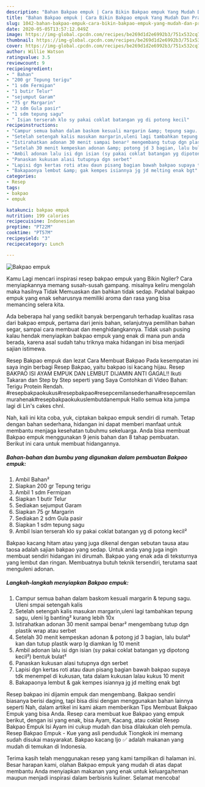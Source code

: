 ```yaml
---
description: "Bahan Bakpao empuk | Cara Bikin Bakpao empuk Yang Mudah Dan Praktis"
title: "Bahan Bakpao empuk | Cara Bikin Bakpao empuk Yang Mudah Dan Praktis"
slug: 1042-bahan-bakpao-empuk-cara-bikin-bakpao-empuk-yang-mudah-dan-praktis
date: 2020-05-05T13:57:12.049Z
image: https://img-global.cpcdn.com/recipes/be269d1d2e6992b3/751x532cq70/bakpao-empuk-foto-resep-utama.jpg
thumbnail: https://img-global.cpcdn.com/recipes/be269d1d2e6992b3/751x532cq70/bakpao-empuk-foto-resep-utama.jpg
cover: https://img-global.cpcdn.com/recipes/be269d1d2e6992b3/751x532cq70/bakpao-empuk-foto-resep-utama.jpg
author: Willie Watson
ratingvalue: 3.5
reviewcount: 9
recipeingredient:
- " Bahan"
- "200 gr Tepung terigu"
- "1 sdm Fermipan"
- "1 butir Telur"
- "sejumput Garam"
- "75 gr Margarin"
- "2 sdm Gula pasir"
- "1 sdm tepung sagu"
- " Isian terserah klo sy pakai coklat batangan yg di potong kecil"
recipeinstructions:
- "Campur semua bahan dalam baskom kesuali margarin &amp; tepung sagu. Uleni smpai setengah kalis"
- "Setelah setengah kalis masukan margarin,uleni lagi tambahkan tepung sagu, uleni lg banting² kurang lebih 10x"
- "Istirahatkan adonan 30 menit sampai benar² mengembang tutup dgn plastik wrap atau serbet"
- "Setelah 30 menit kempeskan adonan &amp; potong jd 3 bagian, lalu bulat² kan dan tutup plastik warp lg diamkan lg 10 menit"
- "Ambil adonan lalu isi dgn isian (sy pakai coklat batangan yg dipotong kecil²) bentuk bulat²"
- "Panaskan kukusan alasi tutupnya dgn serbet"
- "Lapisi dgn kertas roti atau daun pisang bagian bawah bakpao supaya tdk menempel di kukusan, tata dalam kukusan lalau kukus 10 menit"
- "Bakapaonya lembut &amp; gak kempes isiannya jg jd melting enak bgt"
categories:
- Resep
tags:
- bakpao
- empuk

katakunci: bakpao empuk 
nutrition: 199 calories
recipecuisine: Indonesian
preptime: "PT22M"
cooktime: "PT57M"
recipeyield: "3"
recipecategory: Lunch

---
```



![Bakpao empuk](https://img-global.cpcdn.com/recipes/be269d1d2e6992b3/751x532cq70/bakpao-empuk-foto-resep-utama.jpg)

Kamu Lagi mencari inspirasi resep bakpao empuk yang Bikin Ngiler? Cara menyiapkannya memang susah-susah gampang. misalnya keliru mengolah maka hasilnya Tidak Memuaskan dan bahkan tidak sedap. Padahal bakpao empuk yang enak seharusnya memiliki aroma dan rasa yang bisa memancing selera kita.

Ada beberapa hal yang sedikit banyak berpengaruh terhadap kualitas rasa dari bakpao empuk, pertama dari jenis bahan, selanjutnya pemilihan bahan segar, sampai cara membuat dan menghidangkannya. Tidak usah pusing kalau hendak menyiapkan bakpao empuk yang enak di mana pun anda berada, karena asal sudah tahu triknya maka hidangan ini bisa menjadi sajian istimewa.

Resep Bakpao empuk dan lezat Cara Membuat Bakpao Pada kesempatan ini saya ingin berbagi Resep Bakpao, yaitu bakpao isi kacang hijau. Resep BAKPAO ISI AYAM EMPUK DAN LEMBUT DIJAMIN ANTI GAGAL!! Ikuti Takaran dan Step by Step seperti yang Saya Contohkan di Video Bahan: Terigu Protein Rendah. #resepbakpaokukus#resepbakpao#resepcemilansederhana#resepcemilanmurahenak#resepbakpaokukuslembutdanempuk Hallo semua kita jumpa lagi di Lin&#39;s cakes chnl.


Nah, kali ini kita coba, yuk, ciptakan bakpao empuk sendiri di rumah. Tetap dengan bahan sederhana, hidangan ini dapat memberi manfaat untuk membantu menjaga kesehatan tubuhmu sekeluarga. Anda bisa membuat Bakpao empuk menggunakan 9 jenis bahan dan 8 tahap pembuatan. Berikut ini cara untuk membuat hidangannya.

<!--inarticleads1-->

##### Bahan-bahan dan bumbu yang digunakan dalam pembuatan Bakpao empuk:

1. Ambil  Bahan²
1. Siapkan 200 gr Tepung terigu
1. Ambil 1 sdm Fermipan
1. Siapkan 1 butir Telur
1. Sediakan sejumput Garam
1. Siapkan 75 gr Margarin
1. Sediakan 2 sdm Gula pasir
1. Siapkan 1 sdm tepung sagu
1. Ambil  Isian terserah klo sy pakai coklat batangan yg di potong kecil²


Bakpao kacang hitam atau yang juga dikenal dengan sebutan tausa atau taosa adalah sajian bakpao yang sedap. Untuk anda yang juga ingin membuat sendiri hidangan ini dirumah. Bakpao yang enak ada di teksturnya yang lembut dan ringan. Membuatnya butuh teknik tersendiri, terutama saat menguleni adonan. 

<!--inarticleads2-->

##### Langkah-langkah menyiapkan Bakpao empuk:

1. Campur semua bahan dalam baskom kesuali margarin &amp; tepung sagu. Uleni smpai setengah kalis
1. Setelah setengah kalis masukan margarin,uleni lagi tambahkan tepung sagu, uleni lg banting² kurang lebih 10x
1. Istirahatkan adonan 30 menit sampai benar² mengembang tutup dgn plastik wrap atau serbet
1. Setelah 30 menit kempeskan adonan &amp; potong jd 3 bagian, lalu bulat² kan dan tutup plastik warp lg diamkan lg 10 menit
1. Ambil adonan lalu isi dgn isian (sy pakai coklat batangan yg dipotong kecil²) bentuk bulat²
1. Panaskan kukusan alasi tutupnya dgn serbet
1. Lapisi dgn kertas roti atau daun pisang bagian bawah bakpao supaya tdk menempel di kukusan, tata dalam kukusan lalau kukus 10 menit
1. Bakapaonya lembut &amp; gak kempes isiannya jg jd melting enak bgt


Resep bakpao ini dijamin empuk dan mengembang. Bakpao sendiri biasanya berisi daging, tapi bisa diisi dengan menggunakan bahan lainnya seperti Nah, dalam artikel ini kami akam memberikan Tips Membuat Bakpao Empuk yang bisa Anda. Resep cara membuat kue Bakpao yang empuk berikut, dengan isi yang enak, bisa Ayam, Kacang, atau coklat Resep Bakpao Empuk Isi Ayam ini cukup mudah dan bisa dilakukan oleh pemula. Resep Bakpao Empuk - Kue yang asli penduduk Tiongkok ini memang sudah disukai masyarakat. Bakpao kacang Ijo ✅ adalah makanan yang mudah di temukan di Indonesia. 

Terima kasih telah menggunakan resep yang kami tampilkan di halaman ini. Besar harapan kami, olahan Bakpao empuk yang mudah di atas dapat membantu Anda menyiapkan makanan yang enak untuk keluarga/teman maupun menjadi inspirasi dalam berbisnis kuliner. Selamat mencoba!
